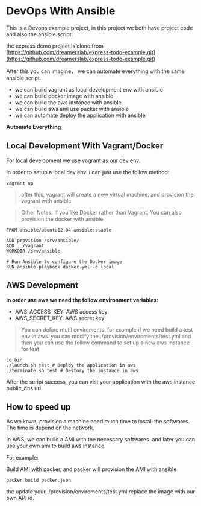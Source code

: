 # DevOps With Ansible

This is a Devops example project, in this project we both have project code and also the ansible script.

the express demo project is clone from [https://github.com/dreamerslab/express-todo-example.git](https://github.com/dreamerslab/express-todo-example.git)

After this you can imagine， we can automate everything with the same ansible script.

* we can build vagrant as local development env with ansible
* we can build docker image with ansible
* we can build the aws instance with ansible
* we can build aws ami use packer with ansible
* we can automate deploy the application with ansible

**Automate Everything**

## Local Development With Vagrant/Docker

For local development we use vagrant as our dev env.

In order to setup a local dev env. i can just use the follow method:

```
vagrant up
```

> after this, vagrant will create a new virtual machine, and provision the vagrant with ansible

> Other Notes: If you like Docker rather than Vagrant. You can also provision the docker with ansible

```
FROM ansible/ubuntu12.04-ansible:stable

ADD provision /srv/ansible/
ADD . /vagrant
WORKDIR /srv/ansible

# Run Ansible to configure the Docker image
RUN ansible-playbook docker.yml -c local
```

## AWS Development

**in order use aws we need the follow environment variables:**

* AWS_ACCESS_KEY:  AWS access key
* AWS_SECRET_KEY: AWS secret key

> You can define mutil enviroments.
> for example if we need build a test env in aws. you can modify the ./provision/enviroments/test.yml
> and then you can use the follow command to set up a new aws instance for test

```
cd bin
./launch.sh test # Deploy the application in aws
./terminate.sh test # Destory the instance in aws
```

After the script success, you can vist your application with the aws instance public_dns url.

## How to speed up

As we kown, provision a machine need much time to install the softwares. The time is depend on the network. 

In AWS, we can build a AMI with the necessary softwares. and later you can use your own ami to build aws instance.

For example:

Build AMI with packer, and packer will provision the AMI with ansible

```
packer build packer.json
```

the update your ./provision/enviroments/test.yml replace the image with our own API id.

